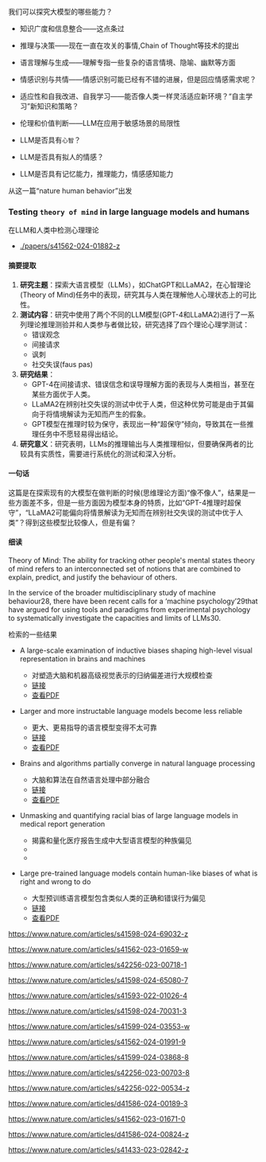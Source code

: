 我们可以探究大模型的哪些能力？
* 知识广度和信息整合——这点条过
* 推理与决策——现在一直在攻关的事情,Chain of Thought等技术的提出
* 语言理解与生成——理解专指一些复杂的语言情境、隐喻、幽默等方面
* 情感识别与共情——情感识别可能已经有不错的进展，但是回应情感需求呢？
* 适应性和自我改进、自我学习——能否像人类一样灵活适应新环境？“自主学习”新知识和策略？
* 伦理和价值判断——LLM在应用于敏感场景的局限性

* LLM是否具有`心智`？
* LLM是否具有拟人的情感？
* LLM是否具有记忆能力，推理能力，情感感知能力

从这一篇“nature human behavior”出发
### Testing `theory of mind` in large language models and humans
在LLM和人类中检测心理理论
- [./papers/s41562-024-01882-z](./papers/s41562-024-01882-z.pdf)
#### 摘要提取
1. **研究主题**：探索大语言模型（LLMs），如ChatGPT和LLaMA2，在心智理论(Theory of Mind)任务中的表现，研究其与人类在理解他人心理状态上的可比性。
2. **测试内容**：研究中使用了两个不同的LLM模型(GPT-4和LLaMA2)进行了一系列理论推理测验并和人类参与者做比较，研究选择了四个理论心理学测试：
    * 错误观念
    * 间接请求
    * 讽刺
    * 社交失误(faus pas)
3. **研究结果**：
   - GPT-4在间接请求、错误信念和误导理解方面的表现与人类相当，甚至在某些方面优于人类。
   - LLaMA2在辨别社交失误的测试中优于人类，但这种优势可能是由于其偏向于将情境解读为无知而产生的假象。
   - GPT模型在推理时较为保守，表现出一种“超保守”倾向，导致其在一些推理任务中不愿轻易得出结论。
4. **研究意义**：研究表明，LLMs的推理输出与人类推理相似，但要确保两者的比较具有实质性，需要进行系统化的测试和深入分析。

#### 一句话
这篇是在探索现有的大模型在做判断的时候(思维理论方面)“像不像人”，结果是一些方面差不多，但是一些方面因为模型本身的特质，比如“GPT-4推理时超保守”，“LLaMA2可能偏向将情景解读为无知而在辨别社交失误的测试中优于人类”？得到这些模型比较像人，但是有偏？
#### 细读
Theory of Mind: The ability for tracking other people's mental states
theory of mind refers to an interconnected set of notions that are combined to explain, predict, and justify the behaviour of others.

In the service of the broader multidisciplinary study of machine behaviour28, there have been recent calls for a ‘machine psychology’29that have argued for using tools and paradigms from experimental psychology to systematically investigate the capacities and limits of LLMs30. 

检索的一些结果
* A large-scale examination of inductive biases shaping high-level visual representation in brains and machines
    * 对塑造大脑和机器高级视觉表示的归纳偏差进行大规模检查
    * <a href="https://www.nature.com/articles/s41467-024-53147-y">链接</a>
    * <a href="./llm_and_human_papers/s41467-024-53147-y.pdf">查看PDF</a>
* Larger and more instructable language models become less reliable
    * 更大、更易指导的语言模型变得不太可靠
    * <a href="https://www.nature.com/articles/s41586-024-07930-y">链接</a>
    * <a href="./llm_and_human_papers/s41586-024-07930-y.pdf">查看PDF</a>

* Brains and algorithms partially converge in natural language processing
    * 大脑和算法在自然语言处理中部分融合
    * <a href="https://www.nature.com/articles/s42003-022-03036-1?fromPaywallRec=false">链接</a>
    * <a href="./llm_and_human_papers/s42003-022-03036-1.pdf">查看PDF</a>

* Unmasking and quantifying racial bias of large language models in medical report generation
    * 揭露和量化医疗报告生成中大型语言模型的种族偏见
    * <a href="https://www.nature.com/articles/s43856-024-00601-z"></a>
    * <a href="./llm_and_human_papers/s43856-024-00601-z.pdf"></a>

* Large pre-trained language models contain human-like biases of what is right and wrong to do
    * 大型预训练语言模型包含类似人类的正确和错误行为偏见
    * <a href="https://www.nature.com/articles/s42256-022-00458-8">链接</a>
    * <a href="./llm_and_human_papers/s42256-022-00458-8.pdf">查看PDF</a>


https://www.nature.com/articles/s41598-024-69032-z

https://www.nature.com/articles/s41562-023-01659-w

https://www.nature.com/articles/s42256-023-00718-1

https://www.nature.com/articles/s41598-024-65080-7

https://www.nature.com/articles/s41593-022-01026-4

https://www.nature.com/articles/s41598-024-70031-3

https://www.nature.com/articles/s41599-024-03553-w

https://www.nature.com/articles/s41562-024-01991-9

https://www.nature.com/articles/s41599-024-03868-8

https://www.nature.com/articles/s42256-023-00703-8

https://www.nature.com/articles/s42256-022-00534-z

https://www.nature.com/articles/d41586-024-00189-3

https://www.nature.com/articles/s41562-023-01671-0

https://www.nature.com/articles/d41586-024-00824-z

https://www.nature.com/articles/s41433-023-02842-z

